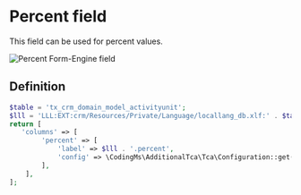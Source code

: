 # Percent field

This field can be used for percent values.

![Percent Form-Engine field](https://www.coding.ms/fileadmin/extensions/additional_tca/current/Documentation/Images/Percent.png)


## Definition

```php
$table = 'tx_crm_domain_model_activityunit';
$lll = 'LLL:EXT:crm/Resources/Private/Language/locallang_db.xlf:' . $table;
return [
   'columns' => [
        'percent' => [
            'label' => $lll . '.percent',
            'config' => \CodingMs\AdditionalTca\Tca\Configuration::get('percent'),
        ],
    ],
];
```
